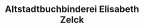 ---
title: "Altstadtbuchbinderei Elisabeth Zelck"
url: /augsburg/altstadtbuchbinderei-elisabeth-zelck/
shop: Bücher
---